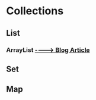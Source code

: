# Collections

## List

### ArrayList [----> Blog Article](https://blog.shellming.cn/archives/%E9%9B%86%E5%90%88list%E6%BA%90%E7%A0%81%E5%88%86%E6%9E%90)

## Set

## Map